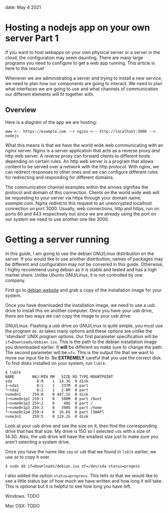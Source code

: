 date: May 4 2021
# Hosting a nodejs app on your own server Part 1

If you want to host webapps on your own physical server or
a server in the cloud, the configuration may seem daunting.
There are many large programs you need to configure to get
a web app running. This article is here to the rescue!

Whenever we are administrating a server and trying to
install a new service, we need to plan how our components
are going to interact. We need to plan what interfaces
we are going to use and what channels of communication
our different elements will fit together with.

## Overview

Here is a diagram of the app we are hosting:

```
www <-- https://example.com --> nginx <-- http://localhost:3000 --> nodejs
```

What this means is that we have the world wide web communicating
with an nginx server. Nginx is a server application that acts
as a reverse proxy *and* http web server. A reverse proxy can
forward clients to different hosts depending on certain
rules. An http web server is a program that allows content to
be served over a network with the http protocol. With nginx, we
can redirect responses to other ones and we can configure
different rules for redirecting and responding for different
domains.

The communication channel examples within the arrows signifies
the protocol and domain of this connection. Clients on the
world wide web will be requesting to your server via
https through your domain name, *example.com*. Nginx
redirects this request to an unencrypted localhost connection
on port 3000. Usually, web connections, http and https, run
on ports 80 and 443 respectively but since we are already using
the port on our system we need to use another one like 3000.

# Getting a server running
In this guide, I am going to use the debian GNU/Linux distribution
on the server. If you would like to use another distribution,
names of packages may be different and configuration may not
be convered in this guide. Otherwise, I highly recommend using
debian as it is stable and tested and has a high market share.
Unlike Ubuntu GNU/Linux, it is not controlled by one company.

First go to [debian website](https://debian.org) and grab
a copy of the installation image for your system.

Once you have downloaded the installation image, we need
to use a usb drive to install this on another computer. Once
you have your usb drive, there are two ways we can copy
the image to your usb drive:

GNU/Linux:
Flashing a usb drive on GNU/Linux is quite simple, you must
use the program `dd`. `dd` takes many options and these options
are unlike the 'standard' UNIX program options. Our first
parameter specification will be `if=Downloads/debian.iso`. This
is the path to the debian installation image you downloaded
earlier. It **will** be different so make sure to change
the path. The second parameter will be `of=`. This is the output
file that we want to move our input file *to*. Be **EXTREMELY**
careful that you use the correct disk. To find disks installed
on your system, run `lsblk`:

```
$ lsblk
NAME        MAJ:MIN RM   SIZE RO TYPE MOUNTPOINT
sda           8:0    1  14.3G  0 disk
├─sda1        8:1    1   337M  0 part
└─sda2        8:2    1   2.8M  0 part
nvme0n1     259:0    0 447.1G  0 disk
├─nvme0n1p1 259:1    0   500M  0 part /boot
├─nvme0n1p2 259:2    0    40G  0 part /
├─nvme0n1p3 259:3    0   390G  0 part /home
└─nvme0n1p4 259:4    0  16.6G  0 part [SWAP]
nvme1n1     259:5    0 119.2G  0 disk
```

Look at your usb drive and see the size on it, then find the corresponding
drive that has that size. My drive is 15G so I selected `sda` with a size
of 14.3G. Also, the usb drive will have the smallest size just to make sure
you aren't selecting a system drive.

Once you have the name like `sda` or `sdb` that we found in `lsblk` earlier,
we use `dd` to copy it over.

```
$ sudo dd if=Downloads/debian.iso of=/dev/sda status=progess
```

I also added the option `status=progress`. This tells `dd` that we would like
to see a little status bar of how much we have written and how long it will
take. This is optional but it is helpful to see how long you have left.

Windows:
TODO

Mac OSX:
TODO
